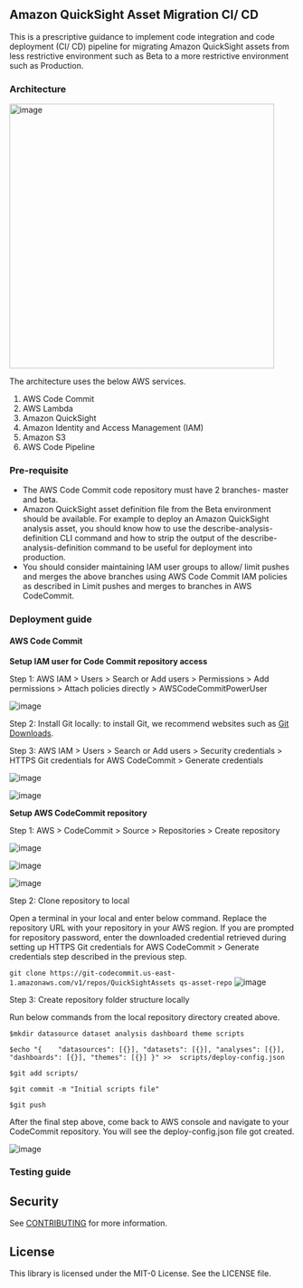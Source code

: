 ## Amazon QuickSight Asset Migration CI/ CD

This is a prescriptive guidance to implement code integration and code deployment (CI/ CD) pipeline for migrating Amazon QuickSight assets from less restrictive environment such as Beta to a more restrictive environment such as Production.  

### Architecture

<img width="468" alt="image" src="https://user-images.githubusercontent.com/14042866/228686061-325c3978-ff86-4559-9b53-32ef54defc04.png">

The architecture uses the below AWS services.

1.	AWS Code Commit
2.	AWS Lambda
3.	Amazon QuickSight
4.	Amazon Identity and Access Management (IAM)
5.	Amazon S3
6.	AWS Code Pipeline

### Pre-requisite

*	The AWS Code Commit code repository must have 2 branches- master and beta.
* Amazon QuickSight asset definition file from the Beta environment should be available. For example to deploy an Amazon QuickSight analysis asset, you should know how to use the describe-analysis-definition CLI command and how to strip the output of the describe-analysis-definition command to be useful for deployment into production.
* You should consider maintaining IAM user groups to allow/ limit pushes and merges the above branches using AWS Code Commit IAM policies as described in Limit pushes and merges to branches in AWS CodeCommit.

### Deployment guide

#### AWS Code Commit

**Setup IAM user for Code Commit repository access**

Step 1: AWS IAM > Users > Search or Add users > Permissions > Add permissions > Attach policies directly > AWSCodeCommitPowerUser

![image](https://user-images.githubusercontent.com/14042866/228686337-13d87f2d-8636-4346-9fc8-6cc894e50afc.jpeg)

Step 2:  Install Git locally: to install Git, we recommend websites such as [Git Downloads](http://git-scm.com/downloads).

Step 3: AWS IAM > Users > Search or Add users > Security credentials > HTTPS Git credentials for AWS CodeCommit > Generate credentials 

![image](https://user-images.githubusercontent.com/14042866/228686620-cca0b6d7-9ac7-4e62-8166-ee006314f4e1.jpeg)

![image](https://user-images.githubusercontent.com/14042866/228686627-8933f7f4-936b-4798-9b87-a5eb973cd75d.jpeg)

**Setup AWS CodeCommit repository**

Step 1: AWS > CodeCommit > Source > Repositories > Create repository

![image](https://user-images.githubusercontent.com/14042866/228686664-07d2a112-8f71-475a-bd5f-7a8096d1f847.jpeg)

![image](https://user-images.githubusercontent.com/14042866/228686678-b59a89ee-62ba-45c8-ad8a-294ce316aeb0.jpeg)

![image](https://user-images.githubusercontent.com/14042866/228686687-56552b4c-a4db-4898-bc6b-072d8c516b80.jpeg)

Step 2: Clone repository to local

Open a terminal in your local and enter below command. Replace the repository URL with your repository in your AWS region. If you are prompted for repository password, enter the downloaded credential retrieved during setting up HTTPS Git credentials for AWS CodeCommit > Generate credentials step described in the previous step.

`
git clone https://git-codecommit.us-east-1.amazonaws.com/v1/repos/QuickSightAssets qs-asset-repo
`
![image](https://user-images.githubusercontent.com/14042866/228686930-0da4139b-40ff-4229-84cd-1bd8f50c4aad.jpeg)


Step 3: Create repository folder structure locally

Run below commands from the local repository directory created above.

`
$mkdir datasource dataset analysis dashboard theme scripts
`

`
$echo "{   
"datasources": [{}],
"datasets": [{}],
"analyses": [{}],
"dashboards": [{}],
"themes": [{}]
}" >>  scripts/deploy-config.json
`

`
$git add scripts/
`

`
$git commit -m "Initial scripts file"
`

`
$git push
`

After the final step above, come back to AWS console and navigate to your CodeCommit repository. You will see the deploy-config.json file got created.

![image](https://user-images.githubusercontent.com/14042866/228687039-3ade741f-bcc1-4af2-a655-838cbd5ace4f.jpeg)


### Testing guide

## Security

See [CONTRIBUTING](CONTRIBUTING.md#security-issue-notifications) for more information.

## License

This library is licensed under the MIT-0 License. See the LICENSE file.

